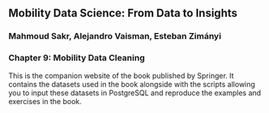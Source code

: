 ## Mobility Data Science: From Data to Insights
### Mahmoud Sakr, Alejandro Vaisman, Esteban Zimányi

### Chapter 9: Mobility Data Cleaning

This is the companion website of the book published by Springer.
It contains the datasets used in the book alongside with the scripts
allowing you to input these datasets in PostgreSQL and reproduce the
examples and exercises in the book.

